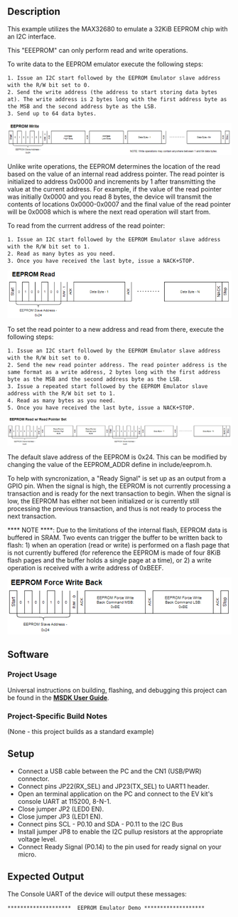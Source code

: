 ## Description

This example utilizes the MAX32680 to emulate a 32KiB EEPROM chip with an I2C interface.

This "EEEPROM" can only perform read and write operations.

To write data to the EEPROM emulator execute the following steps:
```
1. Issue an I2C start followed by the EEPROM Emulator slave address with the R/W bit set to 0.
2. Send the write address (the address to start storing data bytes at). The write address is 2 bytes long with the first address byte as the MSB and the second address byte as the LSB.
3. Send up to 64 data bytes.
```

![image info](./EEPROM_OP_Diagrams/EEPROM_Write.png)

Unlike write operations, the EEPROM determines the location of the read based on the value of an internal read address pointer. The read pointer is initialized to address 0x0000 and increments by 1 after transmitting the value at the current address. For example, if the value of the read pointer was initially 0x0000 and you read 8 bytes, the device will transmit the contents of locations 0x0000-0x0007 and the final value of the read pointer will be 0x0008 which is where the next read operation will start from.

To read from the currrent address of the read pointer:
```
1. Issue an I2C start followed by the EEPROM Emulator slave address with the R/W bit set to 1.
2. Read as many bytes as you need.
3. Once you have received the last byte, issue a NACK+STOP.
```

![image info](./EEPROM_OP_Diagrams/EEPROM_Read.png)

To set the read pointer to a new address and read from there, execute the following steps:
```
1. Issue an I2C start followed by the EEPROM Emulator slave address with the R/W bit set to 0.
2. Send the new read pointer address. The read pointer address is the same format as a write address, 2 bytes long with the first address byte as the MSB and the second address byte as the LSB.
3. Issue a repeated start followed by the EEPROM Emulator slave address with the R/W bit set to 1.
4. Read as many bytes as you need.
5. Once you have received the last byte, issue a NACK+STOP.
```

![image info](./EEPROM_OP_Diagrams/EEPROM_Read_Set_Pointer.png)

The default slave address of the EEPROM is 0x24. This can be modified by changing the value of the EEPROM_ADDR define in include/eeprom.h.

To help with syncronization, a "Ready Signal" is set up as an output from a GPIO pin. When the signal is high, the EEPROM is not currently processing a transaction and is ready for the next transaction to begin. When the signal is low, the EEPROM has either not been initialized or is currently still processing the previous transaction, and thus is not ready to process the next transaction.

**** NOTE ****: Due to the limitations of the internal flash, EEPROM data is buffered in SRAM. Two events can trigger the buffer to be written back to flash: 1) when an operation (read or write) is performed on a flash page that is not currently buffered (for reference the EEPROM is made of four 8KiB flash pages and the buffer holds a single page at a time), or 2) a write operation is received with a write address of 0xBEEF.

![image info](./EEPROM_OP_Diagrams/EEPROM_Force_WB.png)


## Software

### Project Usage

Universal instructions on building, flashing, and debugging this project can be found in the **[MSDK User Guide](https://analogdevicesinc.github.io/msdk/USERGUIDE/)**.

### Project-Specific Build Notes

(None - this project builds as a standard example)

## Setup

-   Connect a USB cable between the PC and the CN1 (USB/PWR) connector.
-   Connect pins JP22(RX_SEL) and JP23(TX_SEL) to UART1 header.
-   Open an terminal application on the PC and connect to the EV kit's console UART at 115200, 8-N-1.
-   Close jumper JP2 (LED0 EN).
-   Close jumper JP3 (LED1 EN).
-   Connect pins SCL - P0.10 and SDA - P0.11 to the I2C Bus
-   Install jumper JP8 to enable the I2C pullup resistors at the appropriate voltage level.
-   Connect Ready Signal (P0.14) to the pin used for ready signal on your micro.

## Expected Output

The Console UART of the device will output these messages:

```
********************  EEPROM Emulator Demo *******************
```
